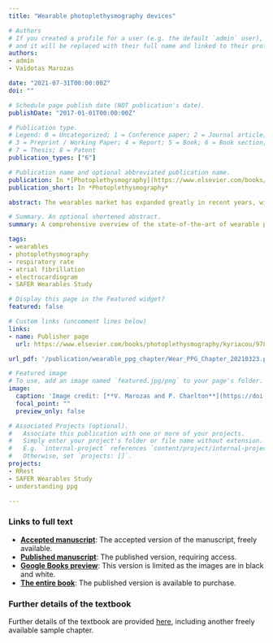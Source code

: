 ```yaml
---
title: "Wearable photoplethysmography devices"

# Authors
# If you created a profile for a user (e.g. the default `admin` user), write the username (folder name) here 
# and it will be replaced with their full name and linked to their profile.
authors:
- admin
- Vaidotas Marozas

date: "2021-07-31T00:00:00Z"
doi: ""

# Schedule page publish date (NOT publication's date).
publishDate: "2017-01-01T00:00:00Z"

# Publication type.
# Legend: 0 = Uncategorized; 1 = Conference paper; 2 = Journal article;
# 3 = Preprint / Working Paper; 4 = Report; 5 = Book; 6 = Book section;
# 7 = Thesis; 8 = Patent
publication_types: ["6"]

# Publication name and optional abbreviated publication name.
publication: In *[Photoplethysmography](https://www.elsevier.com/books/photoplethysmography/kyriacou/978-0-12-823374-0), Elsevier (due Nov 2021)*
publication_short: In *Photoplethysmography*

abstract: The wearables market has expanded greatly in recent years, with wrist-worn devices now widely used. Smart wearables provide opportunity to monitor health and fitness in daily life. Wearables such as fitness bands and smartwatches routinely monitor the photoplethysmogram (PPG) signal, an optical measure of the arterial pulse wave which is strongly influenced by the heart and blood vessels. This Chapter presents a comprehensive overview of the state-of-the-art of wearable photoplethysmography devices. It summarises&#58; (i) key considerations in the design of wearable PPG devices; (ii) the physiological parameters that can be estimated from wearable PPG signals; (iii) commercially available devices; and (iv) potential applications in health and fitness monitoring.

# Summary. An optional shortened abstract.
summary: A comprehensive overview of the state-of-the-art of wearable photoplethysmography devices.

tags:
- wearables
- photoplethysmography
- respiratory rate
- atrial fibrillation
- electrocardiogram
- SAFER Wearables Study

# Display this page in the Featured widget?
featured: false

# Custom links (uncomment lines below)
links:
- name: Publisher page
  url: https://www.elsevier.com/books/photoplethysmography/kyriacou/978-0-12-823374-0

url_pdf: '/publication/wearable_ppg_chapter/Wear_PPG_Chapter_20210323.pdf'

# Featured image
# To use, add an image named `featured.jpg/png` to your page's folder. 
image:
  caption: 'Image credit: [**V. Marozas and P. Charlton**](https://doi.org/10.5281/zenodo.4601547) ([CC BY 4.0](https://creativecommons.org/licenses/by/4.0/))'
  focal_point: ""
  preview_only: false

# Associated Projects (optional).
#   Associate this publication with one or more of your projects.
#   Simply enter your project's folder or file name without extension.
#   E.g. `internal-project` references `content/project/internal-project/index.md`.
#   Otherwise, set `projects: []`.
projects:
- RRest
- SAFER Wearables Study
- understanding ppg

---
```

### Links to full text

- **[Accepted manuscript](/publication/wearable_ppg_chapter/Wear_PPG_Chapter_20210323.pdf)**: The accepted version of the manuscript, freely available.
- **[Published manuscript](https://doi.org/10.1016/B978-0-12-823374-0.00011-6)**: The published version, requiring access.
- **[Google Books preview](https://www.google.co.uk/books/edition/_/d8wnEAAAQBAJ?gbpv=1)**: This version is limited as the images are in black and white.
- **[The entire book](https://www.elsevier.com/books/photoplethysmography/kyriacou/978-0-12-823374-0)**: The published version is available to purchase.

### Further details of the textbook

Further details of the textbook are provided [here](/post/ppg_book/), including another freely available sample chapter.